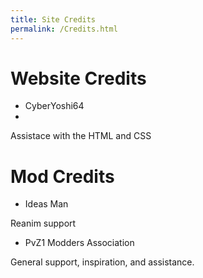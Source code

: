 ```yaml
---
title: Site Credits
permalink: /Credits.html
---
```

# Website Credits
- CyberYoshi64
- 
Assistace with the HTML and CSS

# Mod Credits

- Ideas Man

Reanim support

- PvZ1 Modders Association

General support, inspiration, and assistance.
